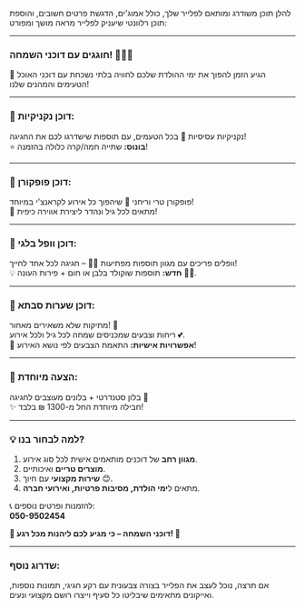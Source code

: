 להלן תוכן משודרג ומותאם לפלייר שלך, כולל אמוג'ים, הדגשת פרטים חשובים, והוספת תוכן רלוונטי שיעניק לפלייר מראה מושך ומפורט:

---

### **חוגגים עם דוכני השמחה! 🎉🍭🌭**  

הגיע הזמן להפוך את ימי ההולדת שלכם לחוויה בלתי נשכחת עם דוכני האוכל 🎪 הטעימים והמהנים שלנו!  

---

### **🍔 דוכן נקניקיות:**  

נקניקיות עסיסיות 🍖 בכל הטעמים, עם תוספות שישדרגו לכם את החגיגה!  
⭐ **בונוס:** שתייה חמה/קרה כלולה בהזמנה!  

---

### **🍿 דוכן פופקורן:**  

פופקורן טרי וריחני 🥤 שיהפוך כל אירוע לקראנצ'י במיוחד!  
🌟 מתאים לכל גיל ונהדר ליצירת אווירה כיפית!  

---

### **🧇 דוכן וופל בלגי:**  

וופלים פריכים עם מגוון תוספות מפתיעות 🍫🍓 – חגיגה לכל אחד לחייך!  
💡 **חדש:** תוספות שוקולד בלבן או חום + פירות העונה 🍌🍍.

---

### **🍬 דוכן שערות סבתא:**  

מתיקות שלא משאירים מאחור! 🌈  
ריחות וצבעים שמכניסים שמחה לכל גיל ולכל אירוע 💕.  
🎈 **אפשרויות אישיות:** התאמת הצבעים לפי נושא האירוע!  

---

### **🎈 הצעה מיוחדת:**  

בלון סטנדרטי + בלונים מעוצבים לחגיגה 🥳  
✨ חבילה מיוחדת החל מ-1300 ₪ בלבד!  

---

### **💡 למה לבחור בנו?**  

1. **מגוון רחב** של דוכנים מותאמים אישית לכל סוג אירוע.  
2. **מוצרים טריים** ואיכותיים.  
3. **שירות מקצועי** עם חיוך 😊.  
4. מתאים ל**ימי הולדת, מסיבות פרטיות, ואירועי חברה**.  

📞 להזמנות ופרטים נוספים:  
**050-9502454**  

**🌟 דוכני השמחה – כי מגיע לכם ליהנות מכל רגע! 🌟**  

---

### **שדרוג נוסף:**  

אם תרצה, נוכל לעצב את הפלייר בצורה צבעונית עם רקע חגיגי, תמונות נוספות, ואייקונים מתאימים שיבליטו כל סעיף וייצרו רושם מקצועי ונעים.
